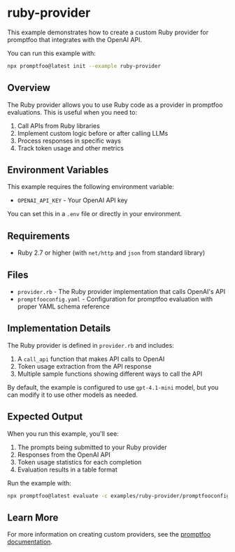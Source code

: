 # ruby-provider

This example demonstrates how to create a custom Ruby provider for promptfoo that integrates with the OpenAI API.

You can run this example with:

```bash
npx promptfoo@latest init --example ruby-provider
```

## Overview

The Ruby provider allows you to use Ruby code as a provider in promptfoo evaluations. This is useful when you need to:

1. Call APIs from Ruby libraries
2. Implement custom logic before or after calling LLMs
3. Process responses in specific ways
4. Track token usage and other metrics

## Environment Variables

This example requires the following environment variable:

- `OPENAI_API_KEY` - Your OpenAI API key

You can set this in a `.env` file or directly in your environment.

## Requirements

- Ruby 2.7 or higher (with `net/http` and `json` from standard library)

## Files

- `provider.rb` - The Ruby provider implementation that calls OpenAI's API
- `promptfooconfig.yaml` - Configuration for promptfoo evaluation with proper YAML schema reference

## Implementation Details

The Ruby provider is defined in `provider.rb` and includes:

1. A `call_api` function that makes API calls to OpenAI
2. Token usage extraction from the API response
3. Multiple sample functions showing different ways to call the API

By default, the example is configured to use `gpt-4.1-mini` model, but you can modify it to use other models as needed.

## Expected Output

When you run this example, you'll see:

1. The prompts being submitted to your Ruby provider
2. Responses from the OpenAI API
3. Token usage statistics for each completion
4. Evaluation results in a table format

Run the example with:

```bash
npx promptfoo@latest evaluate -c examples/ruby-provider/promptfooconfig.yaml
```

## Learn More

For more information on creating custom providers, see the [promptfoo documentation](https://promptfoo.dev/docs/providers/ruby/).
